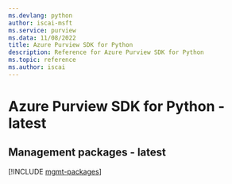 ```yaml
---
ms.devlang: python
author: iscai-msft
ms.service: purview
ms.data: 11/08/2022
title: Azure Purview SDK for Python
description: Reference for Azure Purview SDK for Python
ms.topic: reference
ms.author: iscai
---
```

# Azure Purview SDK for Python - latest

## Management packages - latest
[!INCLUDE [mgmt-packages](purview-mgmt-index.md)]